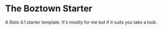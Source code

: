 The Boztown Starter
===============

A Rails 4.1 starter template.  It's mostly for me but if it suits you take a look.

